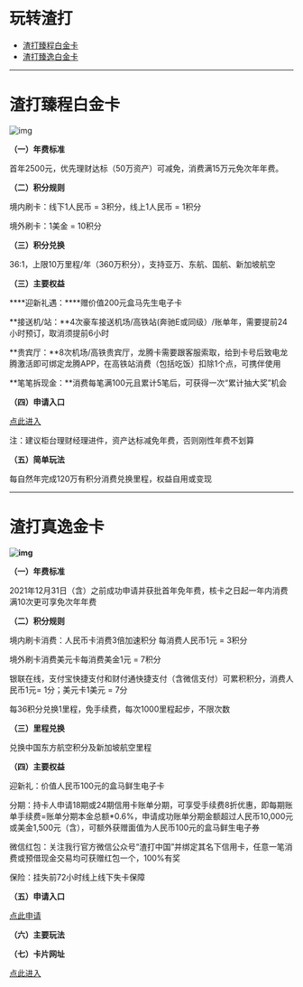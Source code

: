 # 玩转渣打

- [渣打臻程白金卡](#渣打臻程白金卡)
- [渣打臻逸白金卡](#渣打臻逸白金卡)

------

# 渣打臻程白金卡

![img](https://cos.zjkmkj.com/media/2024/08/20/7e7acb4ee469ae0ee2f465d07fadd817-2.webp)

**（一）年费标准**

首年2500元，优先理财达标（50万资产）可减免，消费满15万元免次年年费。

**（二）积分规则**

境内刷卡：线下1人民币 = 3积分，线上1人民币 = 1积分

境外刷卡：1美金 = 10积分

**（三）积分兑换**

36:1，上限10万里程/年（360万积分），支持亚万、东航、国航、新加坡航空

**（三）主要权益**

***\*迎新礼遇：\****赠价值200元盒马先生电子卡

**接送机/站：**4次豪车接送机场/高铁站(奔驰E或同级）/账单年，需要提前24小时预订，取消须提前6小时 

**贵宾厅：**8次机场/高铁贵宾厅，龙腾卡需要跟客服索取，给到卡号后致电龙腾激活即可绑定龙腾APP，在高铁站消费（包括吃饭）扣除1个点，可携伴使用

**笔笔拆现金：**消费每笔满100元且累计5笔后，可获得一次“累计抽大奖”机会

**（四）申请入口**

[点此进入](https://www.sc.com/cn/credit-cards/platinum/#caa2568a76577f0346d86b61fff05662)

注：建议柜台理财经理进件，资产达标减免年费，否则刚性年费不划算

**（五）简单玩法**

每自然年完成120万有积分消费兑换里程，权益自用或变现

------

# 渣打真逸金卡

**![img](https://cos.zjkmkj.com/media/2024/08/20/68cf984bcf35c636fb9f6d74eba6f1c0-2.webp)**

**（一）年费标准**

2021年12月31日（含）之前成功申请并获批首年免年费，核卡之日起一年内消费满10次更可享免次年年费

**（二）积分规则**

境内刷卡消费：人民币卡消费3倍加速积分 每消费人民币1元 = 3积分

境外刷卡消费美元卡每消费美金1元 = 7积分

银联在线，支付宝快捷支付和财付通快捷支付（含微信支付）可累积积分，消费人民币1元= 1分；美元卡1美元 = 7分

每36积分兑换1里程，免手续费，每次1000里程起步，不限次数

**（三）里程兑换**

兑换中国东方航空积分及新加坡航空里程

**（四）主要权益**

迎新礼：价值人民币100元的盒马鲜生电子卡

分期：持卡人申请18期或24期信用卡账单分期，可享受手续费8折优惠，即每期账单手续费=账单分期本金总额*0.6%，申请成功账单分期金额超过人民币10,000元或美金1,500元（含），可额外获赠面值为人民币100元的盒马鲜生电子券

微信红包：关注我行官方微信公众号“渣打中国”并绑定其名下信用卡，任意一笔消费或预借现金交易均可获赠红包一个，100%有奖

保险：挂失前72小时线上线下失卡保障

**（五）申请入口**

[点此申请](http://qr10.cn/DXQR0t)

**（六）主要玩法**

**（七）卡片网址**

[点此进入](https://www.sc.com/cn/credit-cards/gold/)

